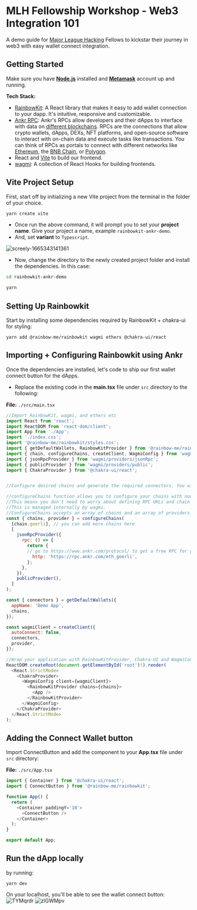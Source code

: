 # MLH Fellowship Workshop - Web3 Integration 101
A demo guide for [Major League Hacking](https://fellowship.mlh.io/) Fellows to kickstar their journey in web3 with easy wallet connect integration. 
## Getting Started

Make sure you have [**Node.js**](https://nodejs.org/en/) installed and [**Metamask**](https://metamask.io/download/) account up and running.

**Tech Stack:**
- [RainbowKit](https://www.rainbowkit.com/): A React library that makes it easy to add wallet connection to your dapp. It's intuitive, responsive and customizable.
- [Ankr RPC](https://www.ankr.com/rpc-service/): Ankr's RPCs allow developers and their dApps to interface with data on [different blockchains](https://www.ankr.com/rpc/). RPCs are the connections that allow crypto wallets, dApps, DEXs, NFT platforms, and open-source software to interact with on-chain data and execute tasks like transactions. You can think of RPCs as portals to connect with different networks like [Ethereum](https://www.ankr.com/rpc/eth), the [BNB Chain](https://www.ankr.com/rpc/bsc), or [Polygon](https://www.ankr.com/rpc/polygon).
- React and [Vite](https://vitejs.dev/) to build our frontend.
- [wagmi](https://wagmi.sh/): A collection of React Hooks for building frontends.

## Vite Project Setup

First, start off by initializing a new Vite project from the terminal in the folder of your choice.

```bash
yarn create vite
```
- Once run the above command, it will prompt you to set your **project name**. Give your project a name, example `rainbowkit-ankr-demo`.
- And, set **variant** to `Typescript`.

![screely-1665343141361](https://user-images.githubusercontent.com/44579545/194790609-63287299-5916-4f5e-8c3f-0992ec3b7107.png)
- Now, change the directory to the newly created project folder and install the dependencies. In this case:

```bash
cd rainbowkit-ankr-demo
```
```bash
yarn
```
## Setting Up Rainbowkit
Start by installing some dependencies required by RainbowKit + chakra-ui for styling:

```
yarn add @rainbow-me/rainbowkit wagmi ethers @chakra-ui/react
```
## Importing + Configuring Rainbowkit using Ankr 
Once the dependencies are installed, let's code to ship our first wallet connect button for the dApps.
- Replace the existing code in the **main.tsx** file under `src` directory to the following: 

**File:** `./src/main.tsx`
```javascript
//Import RainbowKit, wagmi, and ethers etc
import React from 'react';
import ReactDOM from 'react-dom/client';
import App from './App';
import './index.css';
import '@rainbow-me/rainbowkit/styles.css';
import { getDefaultWallets, RainbowKitProvider } from '@rainbow-me/rainbowkit';
import { chain, configureChains, createClient, WagmiConfig } from 'wagmi';
import { jsonRpcProvider } from 'wagmi/providers/jsonRpc';
import { publicProvider } from 'wagmi/providers/public';
import { ChakraProvider } from '@chakra-ui/react';


//Configure desired chains and generate the required connectors. You will also need to setup a wagmi client.

//configureChains function allows you to configure your chains with node provider like Ankr. 
//This means you don't need to worry about defining RPC URLs and chain configuration in your connector or provider. 
//This is managed internally by wagmi.
//ConfigureChains accepts an array of chains and an array of providers.
const { chains, provider } = configureChains(
  [chain.goerli], // you can add more chains here
  [
    jsonRpcProvider({
      rpc: () => {
        return {
        // go to https://www.ankr.com/protocol/ to get a free RPC for your network
          http: 'https://rpc.ankr.com/eth_goerli', 
        };
      },
    }),
    publicProvider(),
  ]
);

const { connectors } = getDefaultWallets({
  appName: 'Demo App',
  chains,
});

const wagmiClient = createClient({
  autoConnect: false,
  connectors,
  provider,
});

//Wrap your application with RainbowKitProvider, Chakra-UI and WagmiConfig.
ReactDOM.createRoot(document.getElementById('root')!).render(
  <React.StrictMode>
    <ChakraProvider>
      <WagmiConfig client={wagmiClient}>
        <RainbowKitProvider chains={chains}>
          <App />
        </RainbowKitProvider>
      </WagmiConfig>
    </ChakraProvider>
  </React.StrictMode>
);
```

## Adding the Connect Wallet button
Import ConnectButton and add the component to your **App.tsx** file under `src` directory:

**File:** `./src/App.tsx`
```typescript
import { Container } from '@chakra-ui/react';
import { ConnectButton } from '@rainbow-me/rainbowkit';

function App() {
  return (
    <Container paddingY='10'>
      <ConnectButton />
    </Container>
  );
}

export default App;
```

## Run the dApp locally 
by running:
```
yarn dev
```
On your localhost, you'll be able to see the wallet connect button:
![TYMqrdr](https://user-images.githubusercontent.com/44579545/194791580-98edc681-2636-44d1-8a82-58171f8dbcb0.png)
![zlGWMpv](https://user-images.githubusercontent.com/44579545/194791584-19f7a97d-9dfa-44b0-b8be-8dcd3e1b7d5e.png)


